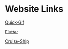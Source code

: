 # Website Links

[Quick-Gif](https://quick-gif.herokuapp.com/)

[Flutter](https://flutter-heroku.herokuapp.com/)

[Cruise-Ship](https://cruise-ship.herokuapp.com/)
